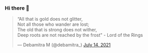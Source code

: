 ### Hi there 👋

<blockquote class="twitter-tweet"><p lang="en" dir="ltr">“All that is gold does not glitter,<br>Not all those who wander are lost;<br>The old that is strong does not wither,<br>Deep roots are not reached by the frost&quot; - Lord of the Rings</p>&mdash; Debamitra M (@debamitra_) <a href="https://twitter.com/debamitra_/status/1415309041417429002?ref_src=twsrc%5Etfw">July 14, 2021</a></blockquote>

<!--
**debamitra/debamitra** is a ✨ _special_ ✨ repository because its `README.md` (this file) appears on your GitHub profile.

Here are some ideas to get you started:

- 🔭 I’m currently working on ...
- 🌱 I’m currently learning ...
- 👯 I’m looking to collaborate on ...
- 🤔 I’m looking for help with ...
- 💬 Ask me about ...
- 📫 How to reach me: ...
- 😄 Pronouns: ...
- ⚡ Fun fact: ...
-->
